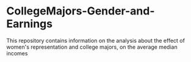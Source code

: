# CollegeMajors-Gender-and-Earnings
This repository contains information on the analysis about the effect of women's representation and college majors, on the average median incomes
